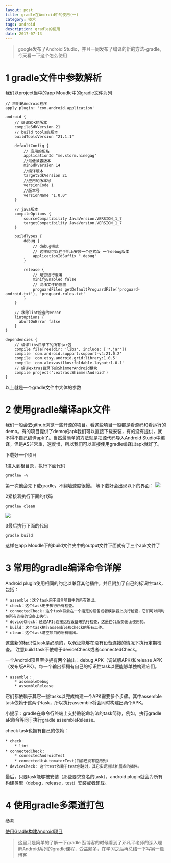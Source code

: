 ```yaml
---
layout: post
title: gradle在Android中的使用(一)
category: 技术
tags: android
description: gradle的使用
date: 2017-07-13
---
```


> google发布了Android Studio，并且一同发布了编译的新的方法-gradle，今天看一下这个怎么使用

# 1 gradle文件中参数解析

我们以project当中的app Moudle中的gradle文件为列

```
// 声明是Android程序
apply plugin: 'com.android.application'

android {
    // 编译SDK的版本
    compileSdkVersion 21
    // build tools的版本
    buildToolsVersion "21.1.1"

    defaultConfig {
    	// 应用的包名
        applicationId "me.storm.ninegag"
        //最低兼容版本
        minSdkVersion 14
        //编译版本
        targetSdkVersion 21
        //应用的版本号
        versionCode 1
        //版本号
        versionName "1.0.0"
    }

    // java版本
    compileOptions {
        sourceCompatibility JavaVersion.VERSION_1_7
        targetCompatibility JavaVersion.VERSION_1_7
    }

    buildTypes {
        debug {
            // debug模式
            // 这样就可以在手机上安装一个正式版 一个debug版本
            applicationIdSuffix ".debug"
        }

        release {
            // 是否进行混淆
            minifyEnabled false
            // 混淆文件的位置
            proguardFiles getDefaultProguardFile('proguard-android.txt'), 'proguard-rules.txt'
        }
    }

    // 移除lint检查的error
    lintOptions {
      abortOnError false
    }
}

dependencies {
    // 编译libs目录下的所有jar包
    compile fileTree(dir: 'libs', include: ['*.jar'])
    compile 'com.android.support:support-v4:21.0.2'
    compile 'com.etsy.android.grid:library:1.0.5'
    compile 'com.alexvasilkov:foldable-layout:1.0.1'
    // 编译extras目录下的ShimmerAndroid模块
    compile project(':extras:ShimmerAndroid')
}

```

以上就是一个gradle文件中大体的参数

# 2 使用gradle编译apk文件

我们一般会去github浏览一些开源的项目。看这些项目一般都是看源码和看运行的demo。有的项目提供了demo的apk我们可以直接下载安装，有的没有提供，就不得不自己编译apk了。当然最简单的方法就是把源代码导入Android Studio中编译，但是AS非常重，速度慢，所以我们可以直接使用gradle编译出apk就好了。

下载好一个项目

1进入到根目录，执行下面代码

```
gradlew -v
```

第一次他会先下载gradle，不翻墙速度很慢。
等下载好会出现以下的界面：
![](http://7xjtan.com1.z0.glb.clouddn.com/2016-04-09_144635.png)

2紧接着执行下面的代码

```
gradlew clean
```
![](http://7xjtan.com1.z0.glb.clouddn.com/2016-04-09_151920.png)

3最后执行下面的代码

```
gradle build
```

这样在app Moudle下的build文件夹中的output文件下面就有了三个apk文件了

# 3 常用的gradle编译命令详解

Android plugin使用相同的约定以兼容其他插件，并且附加了自己的标识性task，包括：

    * assemble：这个task用于组合项目中的所有输出。
    * check：这个task用于执行所有检查。
    * connectedCheck：这个task将会在一个指定的设备或者模拟器上执行检查，它们可以同时在所有连接的设备上执行。
    * deviceCheck：通过APIs连接远程设备来执行检查，这是在CL服务器上使用的。
    * build：这个task执行assemble和check的所有工作。
    * clean：这个task清空项目的所有输出。

这些新的标识性task是必须的，以保证能够在没有设备连接的情况下执行定期检查。
注意build task不依赖于deviceCheck或者connectedCheck。

一个Android项目至少拥有两个输出：debug APK（调试版APK)和release APK（发布版APK）。每一个输出都拥有自己的标识性task以便能够单独构建它们。

    * assemble：
        * assembleDebug
        * assembleRelease
它们都依赖于其它一些tasks以完成构建一个APK需要多个步骤。其中assemble task依赖于这两个task，所以执行assemble将会同时构建出两个APK。

小提示：gradle在命令行终端上支持骆驼命名法的task简称，例如，执行gradle aR命令等同于执行gradle assembleRelease。

check task也拥有自己的依赖：

    * check：
        * lint
    * connectedCheck：
        * connectedAndroidTest
        * connectedUiAutomatorTest(目前还没有应用到）
    * deviceCheck: 这个test依赖于test创建时，其它实现测试扩展点的插件。

最后，只要task能够被安装（那些要求签名的task），android plugin就会为所有构建类型（debug，release，test）安装或者卸载。

# 4 使用gradle多渠道打包

[参考](http://stormzhang.com/devtools/2015/01/15/android-studio-tutorial6/)

[使用Gradle构建Android项目](http://blog.isming.me/2014/05/20/android4gradle/)

> 这里只是简单的了解一下gradle 逛博客的时候看到了邓凡平老师的深入理解Android系列的gradle课程，受益颇多，在学习之后再总结一下写另一篇博客
